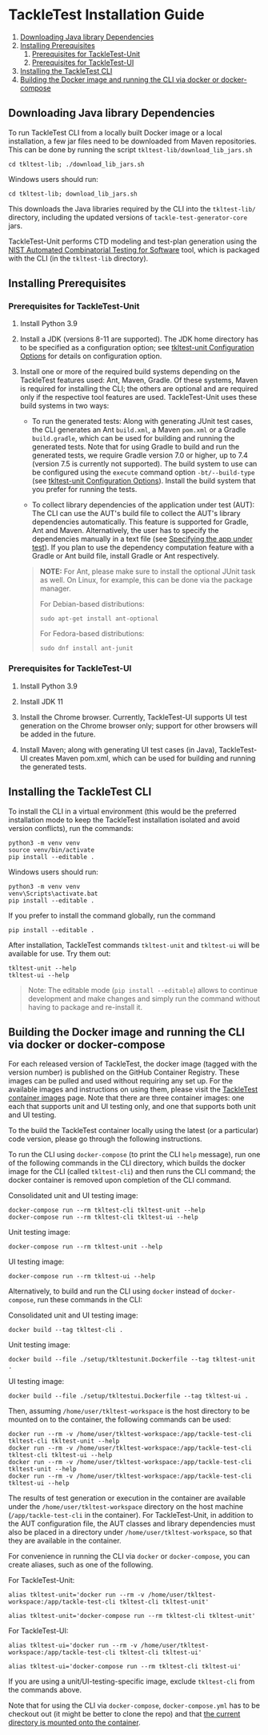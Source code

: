 # TackleTest Installation Guide

1. [Downloading Java library Dependencies](#downloading-java-library-dependencies)
2. [Installing Prerequisites](#installing-prerequisites)
   1. [Prerequisites for TackleTest-Unit](#prerequisites-for-tackletest-unit)
   2. [Prerequisites for TackleTest-UI](#prerequisites-for-tackletest-ui)
3. [Installing the TackleTest CLI](#installing-the-tackletest-cli)
4. [Building the Docker image and running the CLI via docker or docker-compose](#building-the-docker-image-and-running-the-cli-via-docker-or-docker-compose)

## Downloading Java library Dependencies

To run TackleTest CLI from a locally built Docker image or a local installation, a few jar files need to be downloaded
from Maven repositories. This can be done by running the script `tkltest-lib/download_lib_jars.sh`

```buildoutcfg
cd tkltest-lib; ./download_lib_jars.sh
```
Windows users should run:
    
```buildoutcfg
cd tkltest-lib; download_lib_jars.sh
```
   
This downloads the Java libraries required by the CLI into the `tkltest-lib/` directory, including the updated versions of `tackle-test-generator-core` jars.

TackleTest-Unit performs CTD modeling and test-plan generation using the [NIST Automated Combinatorial Testing for Software](https://csrc.nist.gov/projects/automated-combinatorial-testing-for-software) tool, which is packaged with the CLI (in the `tkltest-lib` directory).

## Installing Prerequisites

### Prerequisites for TackleTest-Unit

1. Install Python 3.9

2. Install a JDK (versions 8-11 are supported). The JDK home directory has to be specified as a configuration option;
   see [tkltest-unit Configuration Options](unit/tkltest_unit_config_options.md) for details on
   configuration option.
   
3. Install one or more of the required build systems depending on the TackleTest features used: Ant, Maven, Gradle. Of these systems, Maven is required for installing the CLI; the others are optional and are required only if the respective tool features are used. TackleTest-Unit uses these build systems in two ways:

   - To run the generated tests: Along with generating JUnit test cases, the CLI generates an Ant `build.xml`, a Maven `pom.xml` or a Gradle `build.gradle`, which can be used for building and running the generated tests. Note that for using Gradle to build and run the generated tests, we require Gradle version 7.0 or higher, up to 7.4 (version 7.5 is currently not supported). The build system to use can be configured using the `execute` command option `-bt/--build-type` (see [tkltest-unit Configuration Options](unit/tkltest_unit_config_options.md)). Install the build system that you prefer for running the tests.
   
   - To collect library dependencies of the application under test (AUT): The CLI can use the AUT's build file to collect the AUT's library dependencies automatically. This feature is supported for Gradle, Ant and Maven. Alternatively, the user has to specify the dependencies manually in a text file (see [Specifying the app under test](unit/user_guide.md#specifying-the-app-under-test)). If you plan to use the dependency computation feature with a Gradle or Ant build file, install Gradle or Ant respectively.

   > **NOTE:** For Ant, please make sure to install the optional JUnit task as well. On Linux, for example, this can be done via the package manager.
   > 
   > For Debian-based distributions:
   > ```commandline
   > sudo apt-get install ant-optional
   > ```
   >
   > For Fedora-based distributions:
   > ```commandline
   > sudo dnf install ant-junit
   > ```

### Prerequisites for TackleTest-UI

1. Install Python 3.9

2. Install JDK 11

3. Install the Chrome browser. Currently, TackleTest-UI supports UI test generation on the Chrome browser only; support
   for other browsers will be added in the future.

4. Install Maven; along with generating UI test cases (in Java), TackleTest-UI creates Maven pom.xml, which can be used for
   building and running the generated tests.

## Installing the TackleTest CLI

To install the CLI in a virtual environment (this would be the preferred installation mode to keep the TackleTest
installation isolated and avoid version conflicts), run the commands:

```buildoutcfg
python3 -m venv venv
source venv/bin/activate
pip install --editable .
```

Windows users should run:

```buildoutcfg
python3 -m venv venv
venv\Scripts\activate.bat
pip install --editable .
```

If you prefer to install the command globally, run the command

```buildoutcfg
pip install --editable .
```

After installation, TackleTest commands `tkltest-unit` and `tkltest-ui` will be available for use. Try them out:

```buildoutcfg
tkltest-unit --help
tkltest-ui --help
```

> Note: The editable mode (`pip install --editable`) allows to continue development and make changes and simply run the command without having to package
and re-install it.

## Building the Docker image and running the CLI via docker or docker-compose

For each released version of TackleTest, the docker image (tagged with the version number) is published on the GitHub Container Registry. These images can be pulled and used without requiring any set up. For the available images and instructions on using them, please visit the [TackleTest container images](ttps://github.com/orgs/konveyor/packages?repo_name=tackle-test-generator-cli) page. Note that there are three container images: one each that supports unit and UI testing only, and one that supports both unit and UI testing.

To the build the TackleTest container locally using the latest (or a particular) code version, please go through the following instructions.

To run the CLI using `docker-compose` (to print the CLI `help` message), run one of the following commands in the CLI directory,
which builds the docker image for the CLI (called `tkltest-cli`) and then runs the CLI command; the docker
container is removed upon completion of the CLI command.

Consolidated unit and UI testing image:
```buildoutcfg
docker-compose run --rm tkltest-cli tkltest-unit --help
docker-compose run --rm tkltest-cli tkltest-ui --help
```

Unit testing image:
```buildoutcfg
docker-compose run --rm tkltest-unit --help
```

UI testing image:
```buildoutcfg
docker-compose run --rm tkltest-ui --help
```

Alternatively, to build and run the CLI using `docker` instead of `docker-compose`, run these commands in the CLI:

Consolidated unit and UI testing image:
```buildoutcfg
docker build --tag tkltest-cli .
```

Unit testing image:
```buildoutcfg
docker build --file ./setup/tkltestunit.Dockerfile --tag tkltest-unit .
```

UI testing image:
```buildoutcfg
docker build --file ./setup/tkltestui.Dockerfile --tag tkltest-ui .
```

Then, assuming `/home/user/tkltest-workspace` is the host directory to be mounted on to the container, the following
commands can be used:
```buildoutcfg
docker run --rm -v /home/user/tkltest-workspace:/app/tackle-test-cli tkltest-cli tkltest-unit --help
docker run --rm -v /home/user/tkltest-workspace:/app/tackle-test-cli tkltest-cli tkltest-ui --help
docker run --rm -v /home/user/tkltest-workspace:/app/tackle-test-cli tkltest-unit --help
docker run --rm -v /home/user/tkltest-workspace:/app/tackle-test-cli tkltest-ui --help
```

The results of test generation or  execution in the container are available under the `/home/user/tkltest-workspace`
directory on the host machine (`/app/tackle-test-cli` in the container).
For TackleTest-Unit, in addition to the AUT configuration file, the AUT classes and library dependencies must also be placed
in a directory under `/home/user/tkltest-workspace`, so that they are available in the container.

For convenience in running the CLI via `docker` or `docker-compose`, you can create aliases, such as
one of the following.

For TackleTest-Unit:
```buildoutcfg
alias tkltest-unit='docker run --rm -v /home/user/tkltest-workspace:/app/tackle-test-cli tkltest-cli tkltest-unit'
```
```buildoutcfg
alias tkltest-unit='docker-compose run --rm tkltest-cli tkltest-unit'
```

For TackleTest-UI:
```buildoutcfg
alias tkltest-ui='docker run --rm -v /home/user/tkltest-workspace:/app/tackle-test-cli tkltest-cli tkltest-ui'
```
```buildoutcfg
alias tkltest-ui='docker-compose run --rm tkltest-cli tkltest-ui'
```

If you are using a unit/UI-testing-specific image, exclude `tkltest-cli` from the commands above.

Note that for using the CLI via `docker-compose`, `docker-compose.yml` has to be checkout out (it might be better to clone the repo) and
that [the current directory is mounted onto the container](https://github.com/konveyor/tackle-test-generator-cli/blob/main/docker-compose.yml#L12). 
